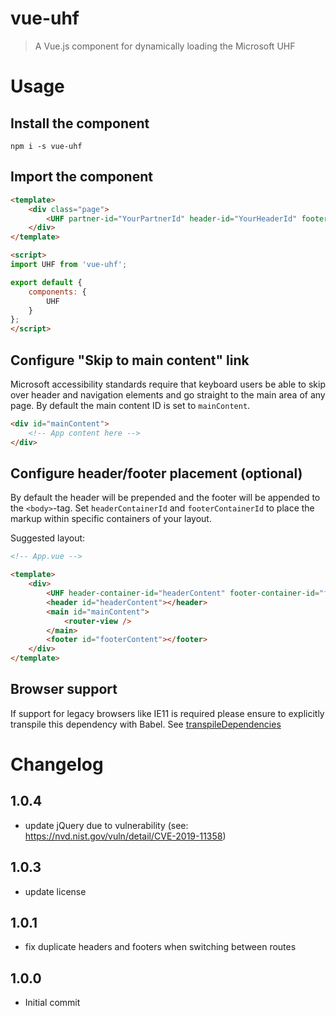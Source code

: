 # vue-uhf
> A Vue.js component for dynamically loading the Microsoft UHF

# Usage

## Install the component

``npm i -s vue-uhf``

## Import the component

```html
<template>
    <div class="page">
        <UHF partner-id="YourPartnerId" header-id="YourHeaderId" footer-id="YourFooterId" :cookieCompliance="true" />
    </div>
</template>

<script>
import UHF from 'vue-uhf';

export default {
    components: {
        UHF
    }
};
</script>
```

## Configure "Skip to main content" link

Microsoft accessibility standards require that keyboard users be able to skip over header and navigation elements and go straight to the main area of any page. By default the main content ID is set to `mainContent`.

```html
<div id="mainContent">
    <!-- App content here -->
</div>
```

## Configure header/footer placement (optional)

By default the header will be prepended and the footer will be appended to the `<body>`-tag. Set `headerContainerId` and `footerContainerId` to place the markup within specific containers of your layout.

Suggested layout:

```html
<!-- App.vue -->

<template>
    <div>
        <UHF header-container-id="headerContent" footer-container-id="footerContent" />
        <header id="headerContent"></header>
        <main id="mainContent">
            <router-view />
        </main>
        <footer id="footerContent"></footer>
    </div>
</template>
```

## Browser support

If support for legacy browsers like IE11 is required please ensure to explicitly transpile this dependency with Babel. See [transpileDependencies](https://cli.vuejs.org/config/#transpiledependencies)

# Changelog

## 1.0.4
- update jQuery due to vulnerability (see: https://nvd.nist.gov/vuln/detail/CVE-2019-11358)

## 1.0.3
- update license

## 1.0.1
- fix duplicate headers and footers when switching between routes

## 1.0.0
- Initial commit
